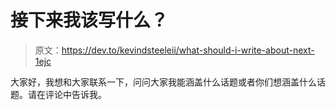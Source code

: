 # 接下来我该写什么？

> 原文：<https://dev.to/kevindsteeleii/what-should-i-write-about-next-1ejc>

大家好，我想和大家联系一下，问问大家我能涵盖什么话题或者你们想涵盖什么话题。请在评论中告诉我。